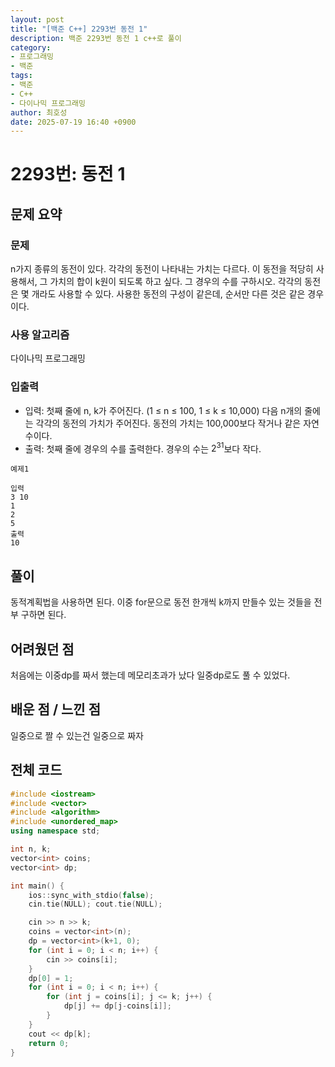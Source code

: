 ```yaml
---
layout: post
title: "[백준 C++] 2293번 동전 1"
description: 백준 2293번 동전 1 c++로 풀이
category:
- 프로그래밍
- 백준
tags:
- 백준
- C++
- 다이나믹 프로그래밍
author: 최호성
date: 2025-07-19 16:40 +0900
---
```

# 2293번: 동전 1

## 문제 요약
### 문제
n가지 종류의 동전이 있다. 각각의 동전이 나타내는 가치는 다르다. 이 동전을 적당히 사용해서, 그 가치의 합이 k원이 되도록 하고 싶다. 그 경우의 수를 구하시오. 각각의 동전은 몇 개라도 사용할 수 있다.
사용한 동전의 구성이 같은데, 순서만 다른 것은 같은 경우이다.

### 사용 알고리즘
다이나믹 프로그래밍

### 입출력
- 입력: 첫째 줄에 n, k가 주어진다. (1 ≤ n ≤ 100, 1 ≤ k ≤ 10,000) 다음 n개의 줄에는 각각의 동전의 가치가 주어진다. 동전의 가치는 100,000보다 작거나 같은 자연수이다.
- 출력: 첫째 줄에 경우의 수를 출력한다. 경우의 수는 $2^{31}$보다 작다.
```
예제1

입력
3 10
1
2
5
출력
10
```
## 풀이
동적계획법을 사용하면 된다. 이중 for문으로 동전 한개씩 k까지 만들수 있는 것들을 전부 구하면 된다.

## 어려웠던 점
처음에는 이중dp를 짜서 했는데 메모리초과가 났다 일중dp로도 풀 수 있었다.

## 배운 점 / 느낀 점
일중으로 짤 수 있는건 일중으로 짜자

## 전체 코드
```cpp
#include <iostream>
#include <vector>
#include <algorithm>
#include <unordered_map>
using namespace std;

int n, k;
vector<int> coins;
vector<int> dp;

int main() {
    ios::sync_with_stdio(false);
    cin.tie(NULL); cout.tie(NULL);

    cin >> n >> k;
    coins = vector<int>(n);
    dp = vector<int>(k+1, 0);
    for (int i = 0; i < n; i++) {
        cin >> coins[i];
    }
    dp[0] = 1;
    for (int i = 0; i < n; i++) {
        for (int j = coins[i]; j <= k; j++) {
            dp[j] += dp[j-coins[i]];
        }
    }
    cout << dp[k];
    return 0;
}
```
